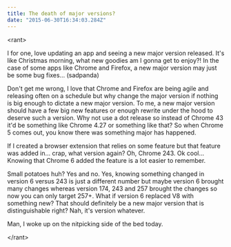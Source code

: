 ```yaml
---
title: The death of major versions?
date: "2015-06-30T16:34:03.284Z"
---
```


&lt;rant&gt;

I for one, love updating an app and seeing a new major version released. It's like Christmas morning, what new goodies am I gonna get to enjoy?! In the case of some apps like Chrome and Firefox, a new major version may just be some bug fixes... (sadpanda)

Don't get me wrong, I love that Chrome and Firefox are being agile and releasing often on a schedule but why change the major version if nothing is big enough to dictate a new major version. To me, a new major version should have a few big new features or enough rewrite under the hood to deserve such a version. Why not use a dot release so instead of Chrome 43 it'd be something like Chrome 4.27 or something like that? So when Chrome 5 comes out, you know there was something major has happened.

If I created a browser extension that relies on some feature but that feature was added in... crap, what version again? Oh, Chrome 243. Ok cool... Knowing that Chrome 6 added the feature is a lot easier to remember.

Small potatoes huh? Yes and no. Yes, knowing something changed in version 6 versus 243 is just a different number but maybe version 6 brought many changes whereas version 174, 243 and 257 brought the changes so now you can only target 257+. What if version 6 replaced V8 with something new? That should definitely be a new major version that is distinguishable right? Nah, it's version whatever.

Man, I woke up on the nitpicking side of the bed today.

&lt;/rant&gt;
